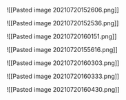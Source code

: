 ![[Pasted image 20210720152606.png]]

![[Pasted image 20210720152536.png]]

![[Pasted image 20210720160151.png]]

![[Pasted image 20210720155616.png]]

![[Pasted image 20210720160303.png]]

![[Pasted image 20210720160333.png]]

![[Pasted image 20210720160430.png]]


